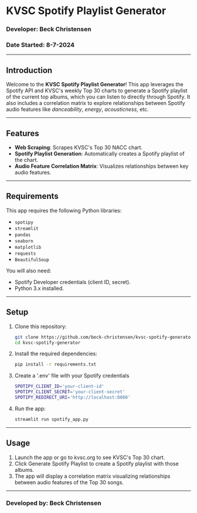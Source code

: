 # KVSC Spotify Playlist Generator

### Developer: Beck Christensen  
### Date Started: 8-7-2024  

---

## Introduction

Welcome to the **KVSC Spotify Playlist Generator**! This app leverages the Spotify API and KVSC's weekly Top 30 charts to generate a Spotify playlist of the current top albums, which you can listen to directly through Spotify. It also includes a correlation matrix to explore relationships between Spotify audio features like *danceability*, *energy*, *acousticness*, etc.

---

## Features

- **Web Scraping**: Scrapes KVSC's Top 30 NACC chart.
- **Spotify Playlist Generation**: Automatically creates a Spotify playlist of the chart.
- **Audio Feature Correlation Matrix**: Visualizes relationships between key audio features.

---

## Requirements

This app requires the following Python libraries:
- `spotipy`
- `streamlit`
- `pandas`
- `seaborn`
- `matplotlib`
- `requests`
- `BeautifulSoup`

You will also need:
- Spotify Developer credentials (client ID, secret).
- Python 3.x installed.

---

## Setup

1. Clone this repository:
   ```bash
   git clone https://github.com/beck-christensen/kvsc-spotify-generator.git
   cd kvsc-spotify-generator
2. Install the required dependencies:
   ```bash
   pip install -r requirements.txt   
3. Create a '.env' file with your Spotify credentials
   ```bash
   SPOTIPY_CLIENT_ID='your-client-id'
   SPOTIPY_CLIENT_SECRET='your-client-secret'
   SPOTIPY_REDIRECT_URI='http://localhost:8080'
4. Run the app:
   ```bash
   streamlit run spotify_app.py

---

## Usage

1. Launch the app or go to kvsc.org to see KVSC's Top 30 chart.
2. Click Generate Spotify Playlist to create a Spotify playlist with those albums.
3. The app will display a correlation matrix visualizing relationships between audio features of the Top 30 songs.

---

### Developed by: Beck Christensen
